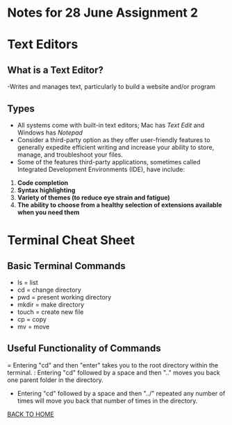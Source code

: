 # Notes for 28 June Assignment 2

# Text Editors
## What is a Text Editor?
-Writes and manages text, particularly to build a website and/or program

## Types
- All systems come with built-in text editors; Mac has *Text Edit* and Windows has *Notepad*
- Consider a third-party option as they offer user-friendly features to generally expedite efficient writing and increase your ability to store, manage, and troubleshoot your files.
- Some of the features third-party applications, sometimes called Integrated Development Environments (IDE), have include:
1. **Code completion**
2. **Syntax highlighting**
3. **Variety of themes (to reduce eye strain and fatigue)**
4. **The ability to choose from a healthy selection of extensions available when you need them**

# Terminal Cheat Sheet
## Basic Terminal Commands
- ls = list
- cd = change directory
- pwd = present working directory
- mkdir = make directory
- touch = create new file
- cp = copy
- mv = move

## Useful Functionality of Commands
= Entering "cd" and then "enter" takes you to the root directory within the terminal.
: Entering "cd" followed by a space and then ".." moves you back one parent folder in the directory.
+ Entering "cd" followed by a space and then "../" repeated any number of times will move you back that number of times in the directory.

[BACK TO HOME](README.md)
